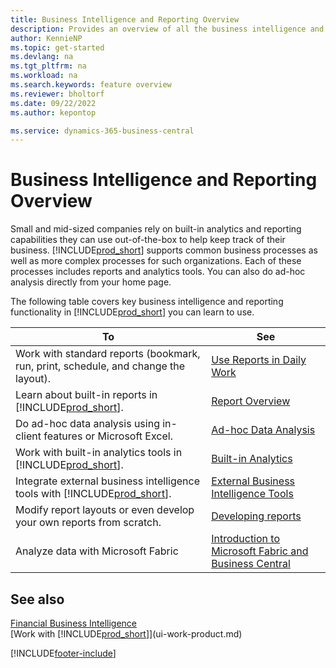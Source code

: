 ```yaml
---
title: Business Intelligence and Reporting Overview
description: Provides an overview of all the business intelligence and reporting features supported in Business Central.
author: KennieNP
ms.topic: get-started
ms.devlang: na
ms.tgt_pltfrm: na
ms.workload: na
ms.search.keywords: feature overview
ms.reviewer: bholtorf
ms.date: 09/22/2022
ms.author: kepontop

ms.service: dynamics-365-business-central
---
```

# Business Intelligence and Reporting Overview

Small and mid-sized companies rely on built-in analytics and reporting capabilities they can use out-of-the-box to help keep track of their business. [!INCLUDE[prod_short](includes/prod_short.md)] supports common business processes as well as more complex processes for such organizations. Each of these processes includes reports and analytics tools. You can also do ad-hoc analysis directly from your home page.  

The following table covers key business intelligence and reporting functionality in [!INCLUDE[prod_short](includes/prod_short.md)] you can learn to use.

| To | See |
| --- | --- |
| Work with standard reports (bookmark, run, print, schedule, and change the layout). | [Use Reports in Daily Work](reports-use-reports.md) |
| Learn about built-in reports in [!INCLUDE[prod_short](includes/prod_short.md)]. |[Report Overview](reports-available-reports.md)|
| Do ad-hoc data analysis using in-client features or Microsoft Excel. | [Ad-hoc Data Analysis](reports-adhoc-analysis.md) |
| Work with built-in analytics tools in [!INCLUDE[prod_short](includes/prod_short.md)].| [Built-in Analytics](reports-built-in-analytics.md) |
| Integrate external business intelligence tools with [!INCLUDE[prod_short](includes/prod_short.md)].| [External Business Intelligence Tools](reports-external-analysis.md) |
|Modify report layouts or even develop your own reports from scratch. |[Developing reports](reports-develop-reports.md)|
|Analyze data with Microsoft Fabric| [Introduction to Microsoft Fabric and Business Central](admin-fabric.md) |

## See also

[Financial Business Intelligence](bi.md)  
[Work with [!INCLUDE[prod_short](includes/prod_short.md)]](ui-work-product.md)  

[!INCLUDE[footer-include](includes/footer-banner.md)]
